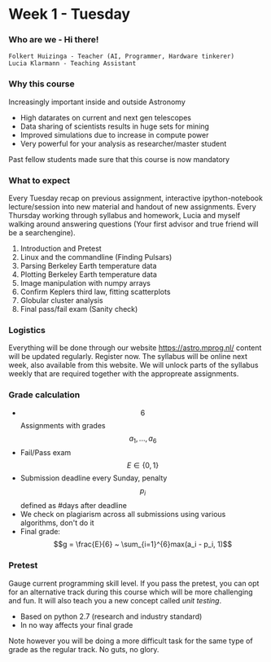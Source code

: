 # Week 1 - Tuesday

### Who are we - Hi there!

    Folkert Huizinga - Teacher (AI, Programmer, Hardware tinkerer)
    Lucia Klarmann - Teaching Assistant

### Why this course
Increasingly important inside and outside Astronomy

* High datarates on current and next gen telescopes
* Data sharing of scientists results in huge sets for mining
* Improved simulations due to increase in compute power
* Very powerful for your analysis as researcher/master student

Past fellow students made sure that this course is now mandatory

### What to expect
Every Tuesday recap on previous assignment, interactive ipython-notebook
lecture/session into new material and handout of new assignments. Every
Thursday working through syllabus and homework, Lucia and myself walking around
answering questions (Your first advisor and true friend will be a
searchengine).

  1. Introduction and Pretest
  2. Linux and the commandline (Finding Pulsars)
  3. Parsing Berkeley Earth temperature data
  4. Plotting Berkeley Earth temperature data
  5. Image manipulation with numpy arrays
  6. Confirm Keplers third law, fitting scatterplots
  7. Globular cluster analysis
  8. Final pass/fail exam (Sanity check)
 

### Logistics
Everything will be done through our website https://astro.mprog.nl/ content
will be updated regularly. Register now. The syllabus will be online next week,
also available from this website. We will unlock parts of the syllabus weekly
that are required together with the appropreate assignments.

### Grade calculation
* $$6$$ Assignments with grades $$a_1, ..., a_6$$
* Fail/Pass exam $$E \in \{0, 1\}$$
* Submission deadline every Sunday, penalty $$p_i$$ defined as #days after deadline
* We check on plagiarism across all submissions using various algorithms, don't do it
* Final grade: $$g = \frac{E}{6} ~ \sum_{i=1}^{6}max(a_i - p_i, 1)$$

### Pretest
Gauge current programming skill level. If you pass the pretest, you can opt for
an alternative track during this course which will be more challenging and fun.
It will also teach you a new concept called *unit testing*. 

 * Based on python 2.7 (research and industry standard)
 * In no way affects your final grade
    
Note however you will be doing a more difficult task for the same type of grade
as the regular track. No guts, no glory.


